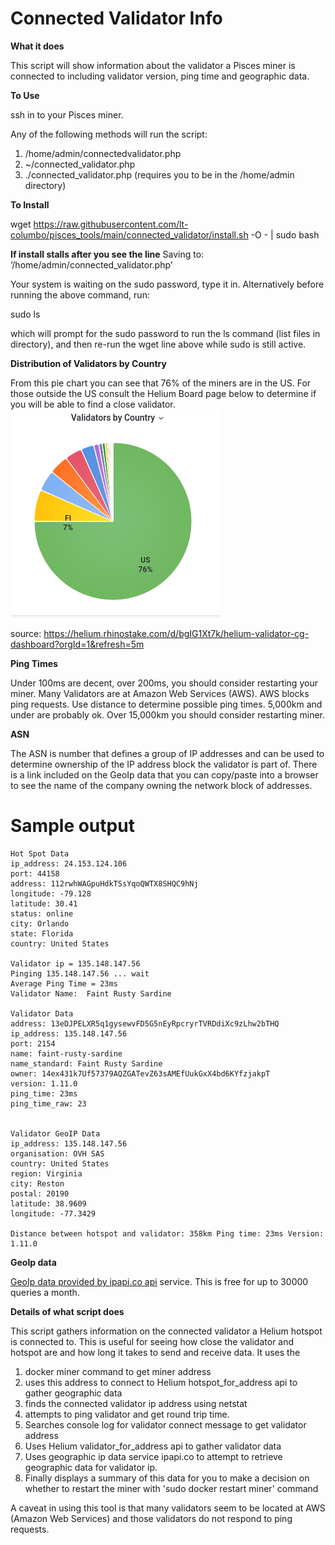 # Connected Validator Info

**What it does**

This script will show information about the validator a Pisces miner is connected to including validator version, ping time and geographic data.

**To Use**

ssh in to your Pisces miner.

Any of the following methods will run the script:
1. /home/admin/connectedvalidator.php
2. ~/connected_validator.php
3. ./connected_validator.php  (requires you to be in the /home/admin directory)

**To Install**

wget https://raw.githubusercontent.com/lt-columbo/pisces_tools/main/connected_validator/install.sh -O - | sudo bash

**If install stalls after you see the line**
Saving to: ‘/home/admin/connected_validator.php’
 
Your system is waiting on the sudo password, type it in. Alternatively before running the above command, run:

sudo ls

which will prompt for the sudo password to run the ls command (list files in directory), and then re-run the wget line above while sudo is still active.

**Distribution of Validators by Country**

From this pie chart you can see that 76% of the miners are in the US. For those outside the US consult the Helium Board page below to determine if you will be able to find a close validator.
![Distribution of Validators by Country](images/validators-by-country.png)

source: https://helium.rhinostake.com/d/bgIG1Xt7k/helium-validator-cg-dashboard?orgId=1&refresh=5m

**Ping Times**
 
Under 100ms are decent, over 200ms, you should consider restarting your miner.
Many Validators are at Amazon Web Services (AWS). AWS blocks ping requests. Use distance to determine possible ping times. 5,000km and under are probably ok. Over 15,000km you should consider restarting miner.

**ASN**

The ASN is number that defines a group of IP addresses and can be used to determine ownership of the IP address block the validator is part of. There is a link included on the GeoIp data that you can copy/paste into a browser to see the name of the company owning the network block of addresses.

# Sample output  
```
Hot Spot Data
ip_address: 24.153.124.106
port: 44158
address: 112rwhWAGpuHdkTSsYqoQWTX8SHQC9hNj
longitude: -79.128
latitude: 30.41
status: online
city: Orlando
state: Florida
country: United States

Validator ip = 135.148.147.56
Pinging 135.148.147.56 ... wait
Average Ping Time = 23ms
Validator Name:  Faint Rusty Sardine

Validator Data
address: 13eDJPELXR5q1gysewvFD5G5nEyRpcryrTVRDdiXc9zLhw2bTHQ
ip_address: 135.148.147.56
port: 2154
name: faint-rusty-sardine
name_standard: Faint Rusty Sardine
owner: 14ex431k7Uf57379AQZGATevZ63sAMEfUukGxX4bd6KYfzjakpT
version: 1.11.0
ping_time: 23ms
ping_time_raw: 23


Validator GeoIP Data
ip_address: 135.148.147.56
organisation: OVH SAS
country: United States
region: Virginia
city: Reston
postal: 20190
latitude: 38.9609
longitude: -77.3429

Distance between hotspot and validator: 358km Ping time: 23ms Version: 1.11.0
```

**GeoIp data**

 [GeoIp data provided by ipapi.co api](https://ipapi.co/api) service. This is free for up to 30000 queries a month.

**Details of what script does**

This script gathers information on the connected validator a Helium hotspot is connected to.
This is useful for seeing how close the validator and hotspot are and how long it takes to
send and receive data. It uses the 
1. docker miner command to get miner address 
2. uses this address to connect to Helium hotspot_for_address api to gather geographic data
3. finds the connected validator ip address using netstat
4. attempts to ping validator and get round trip time. 
5. Searches console log for validator connect message to get validator address
6. Uses Helium validator_for_address api to gather validator data
7. Uses geographic ip data service ipapi.co to attempt to retrieve geographic data for validator ip.
8. Finally displays a summary of this data for you to make a decision on whether to restart the miner with 'sudo docker restart miner' command

A caveat in using this tool is that many validators seem to be located at AWS (Amazon Web Services) and those validators do not respond to ping requests.
